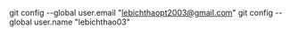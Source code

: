 git config --global user.email "lebichthaopt2003@gmail.com"
git config --global user.name "lebichthao03" 